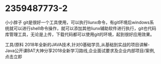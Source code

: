 # 2359487773-2
小小胖子
git是很好一个工具使用，可以执行liunx命令，有git环境后windows系统就可以进行shell命令操作，就可以添加其他liunx辅助软件进行执行，git也代码库管理工具，无论是上传，下载代码都可以使用git的环境，起到很好应用效果。

工具/原料
2018年全新的JAVA技术,针对0基础学员,从基础到实战的项目讲解-Java公开课BAT大神分享2018全新学习路线,企业面试要求及企业内部项目/案例,点击立即
